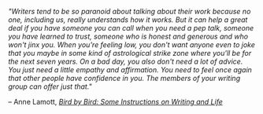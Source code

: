 _"Writers tend to be so paranoid about talking about their work because no one, including us, really understands how it works. But it can help a great deal if you have someone you can call when you need a pep talk, someone you have learned to trust, someone who is honest and generous and who won't jinx you. When you're feeling low, you don't want anyone even to joke that you maybe in some kind of astrological strike zone where you'll be for the next seven years. On a bad day, you also don't need a lot of advice. You just need a little empathy and affirmation. You need to feel once again that other people have confidence in you. The members of your writing group can offer just that."_

– Anne Lamott, _[Bird by Bird: Some Instructions on Writing and Life](https://londonwriterssalon.us4.list-manage.com/track/click?u=8b047263967451488070a8ad0&id=3d49cf427b&e=bc5cbc9b90)_